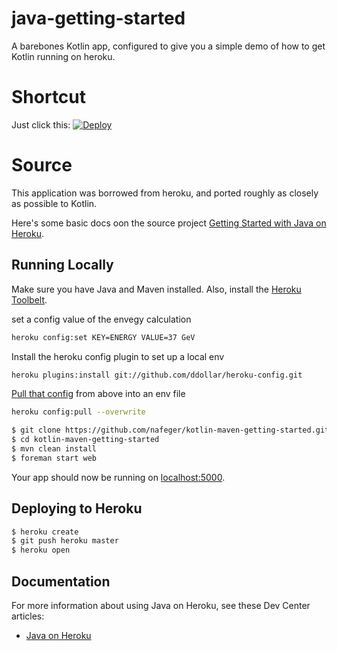 # java-getting-started

A barebones Kotlin app, configured to give you a simple demo of how to get Kotlin running on heroku.

# Shortcut

Just click this: [![Deploy](https://www.herokucdn.com/deploy/button.png)](https://heroku.com/deploy?template=https://github.com/nafeger/heroku_kotlin_bootstrap/tree/java_bootstrap_kotlin)

# Source

This application was borrowed from heroku, and ported roughly as closely as possible to Kotlin.

Here's some basic docs oon the source project [Getting Started with Java on Heroku](https://devcenter.heroku.com/articles/getting-started-with-java).

## Running Locally

Make sure you have Java and Maven installed.  Also, install the [Heroku Toolbelt](https://toolbelt.heroku.com/).

set a config value of the envegy calculation
```sh
heroku config:set KEY=ENERGY VALUE=37 GeV
```

Install the heroku config plugin to set up a local env
```sh
heroku plugins:install git://github.com/ddollar/heroku-config.git
```

[Pull that config](https://devcenter.heroku.com/articles/config-vars) from above into an env file
```sh
heroku config:pull --overwrite
```

```sh
$ git clone https://github.com/nafeger/kotlin-maven-getting-started.git
$ cd kotlin-maven-getting-started
$ mvn clean install
$ foreman start web
```

Your app should now be running on [localhost:5000](http://localhost:5000/).

## Deploying to Heroku

```sh
$ heroku create
$ git push heroku master
$ heroku open
```

## Documentation

For more information about using Java on Heroku, see these Dev Center articles:

- [Java on Heroku](https://devcenter.heroku.com/categories/java)

